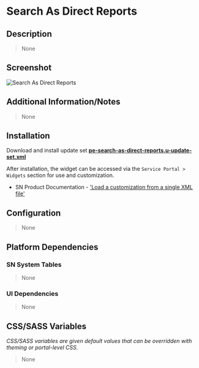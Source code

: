 # Search As Direct Reports

## Description

> None

## Screenshot

![Search As Direct Reports](https://raw.githubusercontent.com/platform-experience/serviceportal-widget-library/master/src/pe-search-as-direct-reports/images/pe-search-as-direct-reports.png)

## Additional Information/Notes

> None

## Installation

Download and install update set **[pe-search-as-direct-reports.u-update-set.xml](https://github.com/platform-experience/serviceportal-widget-library/blob/master/src/pe-search-as-direct-reports/pe-search-as-direct-reports.u-update-set.xml)**

After installation, the widget can be accessed via the `Service Portal > Widgets` section for use and customization.

* SN Product Documentation - ['Load a customization from a single XML file'](https://docs.servicenow.com/bundle/kingston-application-development/page/build/system-update-sets/task/t_SaveAnUpdateSetAsAnXMLFile.html)

## Configuration

> None

## Platform Dependencies

### SN System Tables

> None

### UI Dependencies

> None

## CSS/SASS Variables

_CSS/SASS variables are given default values that can be overridden with theming or portal-level CSS._

> None
